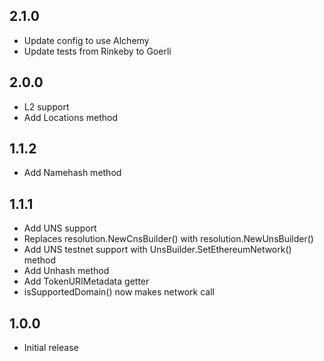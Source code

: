 ## 2.1.0
- Update config to use Alchemy
- Update tests from Rinkeby to Goerli

## 2.0.0

- L2 support
- Add Locations method

## 1.1.2

- Add Namehash method

## 1.1.1

- Add UNS support
- Replaces resolution.NewCnsBuilder() with resolution.NewUnsBuilder()
- Add UNS testnet support with UnsBuilder.SetEthereumNetwork() method
- Add Unhash method
- Add TokenURIMetadata getter
- isSupportedDomain() now makes network call

## 1.0.0

- Initial release
